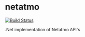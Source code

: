 # netatmo

[![Build Status](https://travis-ci.org/Riges/netatmo.svg?branch=master)](https://travis-ci.org/Riges/netatmo)

.Net implementation of Netatmo API's
